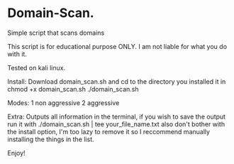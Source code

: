 # Domain-Scan.
Simple script that scans domains

This script is for educational purpose ONLY. I am not liable for what you do with it.

Tested on kali linux.

Install:
Download domain_scan.sh and cd to the directory you installed it in
chmod +x domain_scan.sh
./domain_scan.sh

Modes:
1 non aggressive
2 aggressive

Extra:
Outputs all information in the terminal, if you wish to save the output run it with ./domain_scan.sh | tee your_file_name.txt
also don't bother with the install option, I'm too lazy to remove it so I reccommend manually installing the things in the list.

Enjoy!
